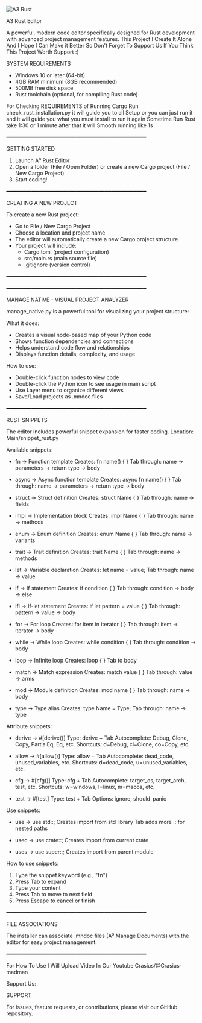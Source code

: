 ![A3 Rust](https://github.com/user-attachments/assets/973ff29a-7287-48f6-8c70-727443760f30)

A3 Rust Editor

A powerful, modern code editor specifically designed for Rust development with advanced project management features.
This Project I Create It Alone And I Hope I Can Make it Better So Don't Forget To Support Us If You Think This Project
Worth Support :)


SYSTEM REQUIREMENTS

- Windows 10 or later (64-bit)
- 4GB RAM minimum (8GB recommended)
- 500MB free disk space
- Rust toolchain (optional, for compiling Rust code)

For Checking REQUIREMENTS of Running Cargo Run check_rust_installation.py it will guide you to all Setup
or you can just run it and it will guide you what you must install to run it again Sometime Run Rust take 1:30 or 1 minute
after that it will Smooth running like 1s

━━━━━━━━━━━━━━━━━━━━━━━━━━━━━━━━━━━━━━━━━━━━

GETTING STARTED

1. Launch A³ Rust Editor
2. Open a folder (File / Open Folder) or create a new Cargo project (File / New Cargo Project)
3. Start coding!

━━━━━━━━━━━━━━━━━━━━━━━━━━━━━━━━━━━━━━━━━━━━

CREATING A NEW PROJECT

To create a new Rust project:

- Go to File / New Cargo Project
- Choose a location and project name
- The editor will automatically create a new Cargo project structure
- Your project will include:
  - Cargo.toml (project configuration)
  - src/main.rs (main source file)
  - .gitignore (version control)

━━━━━━━━━━━━━━━━━━━━━━━━━━━━━━━━━━━━━━━━━━━━

━━━━━━━━━━━━━━━━━━━━━━━━━━━━━━━━━━━━━━━━━━━━

MANAGE NATIVE - VISUAL PROJECT ANALYZER

manage_native.py is a powerful tool for visualizing your project structure:

What it does:
- Creates a visual node-based map of your Python code
- Shows function dependencies and connections
- Helps understand code flow and relationships
- Displays function details, complexity, and usage

How to use:
- Double-click function nodes to view code
- Double-click the Python icon to see usage in main script
- Use Layer menu to organize different views
- Save/Load projects as .mndoc files

━━━━━━━━━━━━━━━━━━━━━━━━━━━━━━━━━━━━━━━━━━━━

RUST SNIPPETS

The editor includes powerful snippet expansion for faster coding.
Location: Main/snippet_rust.py

Available snippets:

- fn → Function template
  Creates: fn name() { }
  Tab through: name → parameters → return type → body

- async → Async function template
  Creates: async fn name() { }
  Tab through: name → parameters → return type → body

- struct → Struct definition
  Creates: struct Name { }
  Tab through: name → fields

- impl → Implementation block
  Creates: impl Name { }
  Tab through: name → methods

- enum → Enum definition
  Creates: enum Name { }
  Tab through: name → variants

- trait → Trait definition
  Creates: trait Name { }
  Tab through: name → methods

- let → Variable declaration
  Creates: let name = value;
  Tab through: name → value

- if → If statement
  Creates: if condition { }
  Tab through: condition → body → else

- ifl → If-let statement
  Creates: if let pattern = value { }
  Tab through: pattern → value → body

- for → For loop
  Creates: for item in iterator { }
  Tab through: item → iterator → body

- while → While loop
  Creates: while condition { }
  Tab through: condition → body

- loop → Infinite loop
  Creates: loop { }
  Tab to body

- match → Match expression
  Creates: match value { }
  Tab through: value → arms

- mod → Module definition
  Creates: mod name { }
  Tab through: name → body

- type → Type alias
  Creates: type Name = Type;
  Tab through: name → type

Attribute snippets:

- derive → #[derive()]
  Type: derive + Tab
  Autocomplete: Debug, Clone, Copy, PartialEq, Eq, etc.
  Shortcuts: d=Debug, cl=Clone, co=Copy, etc.

- allow → #[allow()]
  Type: allow + Tab
  Autocomplete: dead_code, unused_variables, etc.
  Shortcuts: d=dead_code, u=unused_variables, etc.

- cfg → #[cfg()]
  Type: cfg + Tab
  Autocomplete: target_os, target_arch, test, etc.
  Shortcuts: w=windows, l=linux, m=macos, etc.

- test → #[test]
  Type: test + Tab
  Options: ignore, should_panic

Use snippets:

- use → use std::;
  Creates import from std library
  Tab adds more :: for nested paths

- usec → use crate::;
  Creates import from current crate

- uses → use super::;
  Creates import from parent module

How to use snippets:
1. Type the snippet keyword (e.g., "fn")
2. Press Tab to expand
3. Type your content
4. Press Tab to move to next field
5. Press Escape to cancel or finish

━━━━━━━━━━━━━━━━━━━━━━━━━━━━━━━━━━━━━━━━━━━━


FILE ASSOCIATIONS

The installer can associate .mndoc files (A³ Manage Documents) with the editor for easy project management.

━━━━━━━━━━━━━━━━━━━━━━━━━━━━━━━━━━━━━━━━━━━━

For How To Use I Will Upload Video In Our Youtube Crasius/@Crasius-madman

Support Us:


SUPPORT

For issues, feature requests, or contributions, please visit our GitHub repository.
